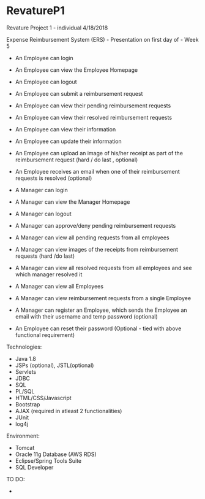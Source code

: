 # RevatureP1
Revature Project 1 - individual
4/18/2018

Expense Reimbursement System (ERS) - Presentation on first day of -  Week 5

* An Employee can login
* An Employee can view the Employee Homepage
* An Employee can logout
* An Employee can submit a reimbursement request
* An Employee can view their pending reimbursement requests
* An Employee can view their resolved reimbursement requests
* An Employee can view their information
* An Employee can update their information
* An Employee can upload an image of his/her receipt as part of the reimbursement request (hard / do last , optional)
* An Employee receives an email when one of their reimbursement requests is resolved (optional)

* A Manager can login
* A Manager can view the Manager Homepage
* A Manager can logout
* A Manager can approve/deny pending reimbursement requests
* A Manager can view all pending requests from all employees
* A Manager can view images of the receipts from reimbursement requests (hard /do last)
* A Manager can view all resolved requests from all employees and see which manager resolved it
* A Manager can view all Employees
* A Manager can view reimbursement requests from a single Employee

* A Manager can register an Employee, which sends the Employee an email with their username and temp password (optional)
* An Employee can reset their password (Optional -  tied with above functional requirement)

Technologies:

* Java 1.8
* JSPs (optional), JSTL(optional)
* Servlets
* JDBC
* SQL
* PL/SQL
* HTML/CSS/Javascript
* Bootstrap
* AJAX (required in atleast 2 functionalities)
* JUnit
* log4j

Environment:

* Tomcat
* Oracle 11g Database (AWS RDS)
* Eclipse/Spring Tools Suite
* SQL Developer

TO DO:

* 
